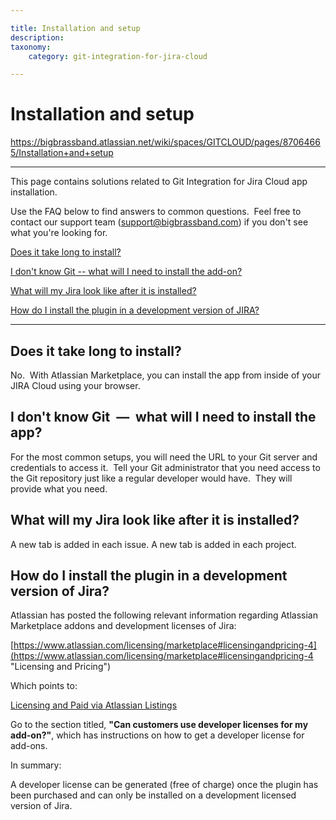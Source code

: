 ```yaml
---

title: Installation and setup
description:
taxonomy:
    category: git-integration-for-jira-cloud

---
```


# Installation and setup

<https://bigbrassband.atlassian.net/wiki/spaces/GITCLOUD/pages/87064665/Installation+and+setup>

* * *

This page contains solutions related to Git Integration for Jira Cloud app installation.

Use the FAQ below to find answers to common questions.  Feel free to contact our support team ([support@bigbrassband.com](mailto:support@bigbrassband.com?subject=Installation%20issue%20-)) if you don't see what you're looking for.

[Does it take long to install?](#Installationandsetup-installtime)

[I don't know Git -- what will I need to install the add-on?](#Installationandsetup-installreqs)

[What will my Jira look like after it is installed?](#Installationandsetup-gitforjiralook)

[How do I install the plugin in a development version of JIRA?](#Installationandsetup-installindevide)

  

* * *

  

## **Does it take long to install?**

No.  With Atlassian Marketplace, you can install the app from inside of your JIRA Cloud using your browser.

  

## **I don't know Git  —  what will I need to install the app?**

For the most common setups, you will need the URL to your Git server and credentials to access it.  Tell your Git administrator that you need access to the Git repository just like a regular developer would have.  They will provide what you need.

  

## **What will my Jira look like after it is installed?**

A new tab is added in each issue. A new tab is added in each project.

  

## **How do I install the plugin in a development version of Jira?**

Atlassian has posted the following relevant information regarding Atlassian Marketplace addons and development licenses of Jira:

[https://www.atlassian.com/licensing/marketplace#licensingandpricing-4](https://www.atlassian.com/licensing/marketplace#licensingandpricing-4 "Licensing and Pricing")

Which points to:

[Licensing and Paid via Atlassian Listings](https://developer.atlassian.com/market/add-on-licensing-for-developers/licensing-and-paid-via-atlassian-listings "Licensing and Paid via Atlassian Listings")

Go to the section titled, **"Can customers use developer licenses for my add-on?"**, which has instructions on how to get a developer license for add-ons.

  

In summary:

A developer license can be generated (free of charge) once the plugin has been purchased and can only be installed on a development licensed version of Jira.